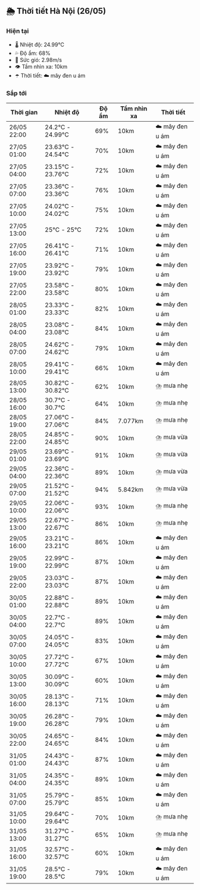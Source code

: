 ## 🌦️ Thời tiết Hà Nội (26/05)

### Hiện tại

- 🌡️ Nhiệt độ: 24.99℃
- 💦 Độ ẩm: 68%
- 💨 Sức gió: 2.98m/s
- 👁️ Tầm nhìn xa: 10km
- ☂️ Thời tiết: ☁️ mây đen u ám

### Sắp tới

| Thời gian | Nhiệt độ | Độ ẩm | Tầm nhìn xa | Thời tiết |
| --- | --- | --- | --- | --- |
| 26/05 22:00 | 24.2℃ - 24.99℃ | 69% | 10km | ☁️ mây đen u ám |
| 27/05 01:00 | 23.63℃ - 24.54℃ | 70% | 10km | ☁️ mây đen u ám |
| 27/05 04:00 | 23.15℃ - 23.76℃ | 72% | 10km | ☁️ mây đen u ám |
| 27/05 07:00 | 23.36℃ - 23.36℃ | 76% | 10km | ☁️ mây đen u ám |
| 27/05 10:00 | 24.02℃ - 24.02℃ | 75% | 10km | ☁️ mây đen u ám |
| 27/05 13:00 | 25℃ - 25℃ | 72% | 10km | ☁️ mây đen u ám |
| 27/05 16:00 | 26.41℃ - 26.41℃ | 71% | 10km | ☁️ mây đen u ám |
| 27/05 19:00 | 23.92℃ - 23.92℃ | 79% | 10km | ☁️ mây đen u ám |
| 27/05 22:00 | 23.58℃ - 23.58℃ | 80% | 10km | ☁️ mây đen u ám |
| 28/05 01:00 | 23.33℃ - 23.33℃ | 82% | 10km | ☁️ mây đen u ám |
| 28/05 04:00 | 23.08℃ - 23.08℃ | 84% | 10km | ☁️ mây đen u ám |
| 28/05 07:00 | 24.62℃ - 24.62℃ | 79% | 10km | ☁️ mây đen u ám |
| 28/05 10:00 | 29.41℃ - 29.41℃ | 66% | 10km | ☁️ mây đen u ám |
| 28/05 13:00 | 30.82℃ - 30.82℃ | 62% | 10km | ⛈️ mưa nhẹ |
| 28/05 16:00 | 30.7℃ - 30.7℃ | 64% | 10km | ⛈️ mưa nhẹ |
| 28/05 19:00 | 27.06℃ - 27.06℃ | 84% | 7.077km | ⛈️ mưa nhẹ |
| 28/05 22:00 | 24.85℃ - 24.85℃ | 90% | 10km | ⛈️ mưa vừa |
| 29/05 01:00 | 23.69℃ - 23.69℃ | 91% | 10km | ⛈️ mưa vừa |
| 29/05 04:00 | 22.36℃ - 22.36℃ | 89% | 10km | ⛈️ mưa vừa |
| 29/05 07:00 | 21.52℃ - 21.52℃ | 94% | 5.842km | ⛈️ mưa vừa |
| 29/05 10:00 | 22.06℃ - 22.06℃ | 93% | 10km | ⛈️ mưa nhẹ |
| 29/05 13:00 | 22.67℃ - 22.67℃ | 86% | 10km | ⛈️ mưa nhẹ |
| 29/05 16:00 | 23.21℃ - 23.21℃ | 86% | 10km | ☁️ mây đen u ám |
| 29/05 19:00 | 22.99℃ - 22.99℃ | 87% | 10km | ☁️ mây đen u ám |
| 29/05 22:00 | 23.03℃ - 23.03℃ | 87% | 10km | ☁️ mây đen u ám |
| 30/05 01:00 | 22.88℃ - 22.88℃ | 89% | 10km | ☁️ mây đen u ám |
| 30/05 04:00 | 22.7℃ - 22.7℃ | 89% | 10km | ☁️ mây đen u ám |
| 30/05 07:00 | 24.05℃ - 24.05℃ | 83% | 10km | ☁️ mây đen u ám |
| 30/05 10:00 | 27.72℃ - 27.72℃ | 67% | 10km | ☁️ mây đen u ám |
| 30/05 13:00 | 30.09℃ - 30.09℃ | 60% | 10km | ☁️ mây đen u ám |
| 30/05 16:00 | 28.13℃ - 28.13℃ | 71% | 10km | ☁️ mây đen u ám |
| 30/05 19:00 | 26.28℃ - 26.28℃ | 79% | 10km | ☁️ mây đen u ám |
| 30/05 22:00 | 24.65℃ - 24.65℃ | 84% | 10km | ☁️ mây đen u ám |
| 31/05 01:00 | 24.43℃ - 24.43℃ | 87% | 10km | ☁️ mây đen u ám |
| 31/05 04:00 | 24.35℃ - 24.35℃ | 89% | 10km | ☁️ mây đen u ám |
| 31/05 07:00 | 25.79℃ - 25.79℃ | 85% | 10km | ☁️ mây đen u ám |
| 31/05 10:00 | 29.64℃ - 29.64℃ | 70% | 10km | ⛈️ mưa nhẹ |
| 31/05 13:00 | 31.27℃ - 31.27℃ | 65% | 10km | ⛈️ mưa nhẹ |
| 31/05 16:00 | 32.57℃ - 32.57℃ | 60% | 10km | ☁️ mây đen u ám |
| 31/05 19:00 | 28.5℃ - 28.5℃ | 79% | 10km | ☁️ mây đen u ám |
